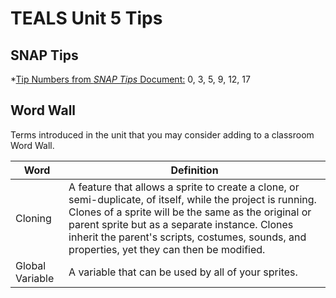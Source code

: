 # TEALS Unit 5 Tips

## SNAP Tips
*[Tip Numbers from *SNAP Tips* Document:](https://github.com/TEALSK12/introduction-to-computer-science/blob/master/Snap%20Tips.docx?raw=true)  0, 3, 5, 9, 12, 17

## Word Wall
Terms introduced in the unit that you may consider adding to a classroom Word Wall.

| Word     | Definition                                 |
| ------------- | --------------------------------------------- |
| Cloning     |  A feature that allows a sprite to create a clone, or semi-duplicate, of itself, while the project is running. Clones of a sprite will be the same as the original or parent sprite but as a separate instance. Clones inherit the parent's scripts, costumes, sounds, and properties, yet they can then be modified. 
| Global Variable     | A variable  that can be used by all of your sprites. |
